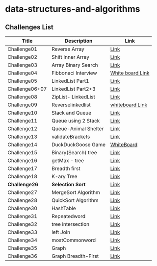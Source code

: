 # data-structures-and-algorithms

## Challenges List

| Title         | Description         | Link                                                                                                                      |
|---------------|---------------------|--------------------------------------------------------------------------------------------------------------------------|
| Challenge01   | Reverse Array       | [Link](https://github.com/Rnad95/data-structures-and-algorithms/blob/array-reverse/Challenges/Challenge01/README.md)      |
| Challenge02   | Shift Inner Array   | [Link](https://github.com/Rnad95/data-structures-and-algorithms/tree/array-insert-shift/Challenge02)                      |
| Challenge03   | Array Binary Search | [Link](https://github.com/Rnad95/data-structures-and-algorithms/tree/main/Challenge03)                                    |
| Challenge04   | Fibbonaci Interview | [White board Link](https://i.ibb.co/MMNNcCH/Fibbonaci.png)                                                                |
| Challenge05   | LinkedList Part1    | [Link](https://github.com/Rnad95/data-structures-and-algorithms/blob/linked-list/README.md)                                    |
|Challenge06+07 | LinkedList Part2+3  | [Link](https://github.com/Rnad95/data-structures-and-algorithms/tree/main/Challenge06%2B07)                              |
|Challenge08    | ZipList- LinkedList | [Link](https://github.com/Rnad95/data-structures-and-algorithms/tree/linked-list-zip/Challenge08)                        |
|Challenge09    | Reverselinkedlist   | [whiteboard Link](https://i.ibb.co/3Y1szf0/Screenshot-from-2022-03-14-18-24-01.png)                                      |
|Challenge10    | Stack and Queue     | [Link](https://github.com/Rnad95/data-structures-and-algorithms/tree/main/Challenge10)                                    |
|Challenge11    | Queue using 2 Stack | [Link](https://github.com/Rnad95/data-structures-and-algorithms/tree/main/Challenge11)                                    |
|Challenge12    | Queue-Animal Shelter| [Link](https://github.com/Rnad95/data-structures-and-algorithms/tree/stack-queue-animal-shelter/Challenge12) |
|Challenge13    |  validateBrackets   | [Link](https://github.com/Rnad95/data-structures-and-algorithms/tree/main/Challenge13)                                    |
|Challenge14    | DuckDuckGoose Game  | [WhiteBoard](https://i.ibb.co/7Xt1jvL/Screenshot-from-2022-03-27-22-57-21.png)                                            |
|Challenge15    | Binary(Search) tree | [Link](https://github.com/Rnad95/data-structures-and-algorithms/tree/main/Challenge15)                                    |
|Challenge16    |  getMax - tree      | [Link](https://github.com/Rnad95/data-structures-and-algorithms/tree/main/Challenge16)                                    |
|Challenge17    |  Breadth first      | [Link](https://github.com/Rnad95/data-structures-and-algorithms/tree/main/Challenge17)                                    |
|Challenge18    |   K-ary Tree        | [Link](https://github.com/Rnad95/data-structures-and-algorithms/tree/tree-fizz-buzz/Challenge18)                          |
|**Challenge26**| **Selection Sort**  | [Link](https://github.com/Rnad95/data-structures-and-algorithms/tree/main/Challenge26)                                    |
|  Challenge27  | MergeSort Algorithm | [Link](https://github.com/Rnad95/data-structures-and-algorithms/tree/main/Challenge27)                                    |
|  Challenge28  | QuickSort Algorithm | [Link](https://github.com/Rnad95/data-structures-and-algorithms/tree/main/Challenge28)                                    |
|  Challenge30  |     HashTable       | [Link](https://github.com/Rnad95/data-structures-and-algorithms/tree/main/Challenge30)                                    |
|  Challenge31  |    Repeatedword     | [Link](https://github.com/Rnad95/data-structures-and-algorithms/tree/main/Challenge31)                                    |
|  Challenge32  |  tree intersection  | [Link](https://github.com/Rnad95/data-structures-and-algorithms/tree/main/Challenge32)                                    |
|  Challenge33  |    left Join        | [Link](https://github.com/Rnad95/data-structures-and-algorithms/tree/main/Challenge33)                                    |
|  Challenge34  |    mostCommonword   | [Link](https://github.com/Rnad95/data-structures-and-algorithms/tree/main/Challenge34)                                    |
|  Challenge35  |        Graph        | [Link](https://github.com/Rnad95/data-structures-and-algorithms/tree/main/Challenge35)                                    |
|  Challenge36  | Graph Breadth-First | [Link](https://github.com/Rnad95/data-structures-and-algorithms/tree/main/Challenge36)                                    |







